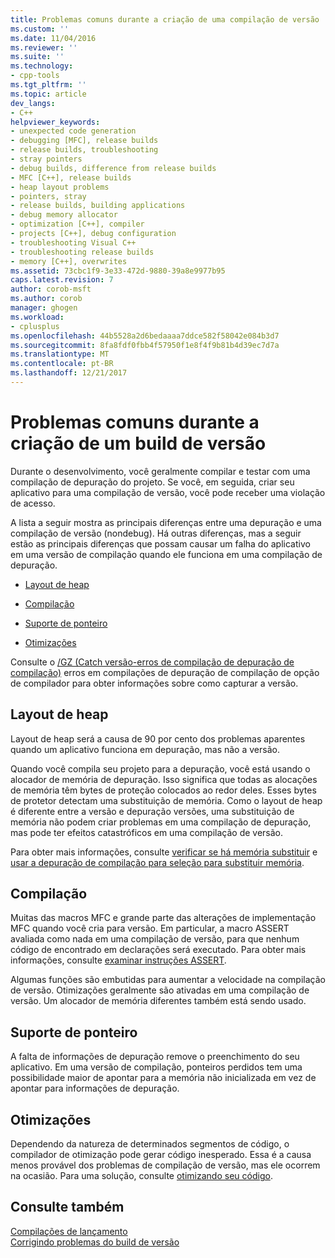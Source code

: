 ```yaml
---
title: Problemas comuns durante a criação de uma compilação de versão | Microsoft Docs
ms.custom: ''
ms.date: 11/04/2016
ms.reviewer: ''
ms.suite: ''
ms.technology:
- cpp-tools
ms.tgt_pltfrm: ''
ms.topic: article
dev_langs:
- C++
helpviewer_keywords:
- unexpected code generation
- debugging [MFC], release builds
- release builds, troubleshooting
- stray pointers
- debug builds, difference from release builds
- MFC [C++], release builds
- heap layout problems
- pointers, stray
- release builds, building applications
- debug memory allocator
- optimization [C++], compiler
- projects [C++], debug configuration
- troubleshooting Visual C++
- troubleshooting release builds
- memory [C++], overwrites
ms.assetid: 73cbc1f9-3e33-472d-9880-39a8e9977b95
caps.latest.revision: 7
author: corob-msft
ms.author: corob
manager: ghogen
ms.workload:
- cplusplus
ms.openlocfilehash: 44b5528a2d6bedaaaa7ddce582f58042e084b3d7
ms.sourcegitcommit: 8fa8fdf0fbb4f57950f1e8f4f9b81b4d39ec7d7a
ms.translationtype: MT
ms.contentlocale: pt-BR
ms.lasthandoff: 12/21/2017
---
```

# <a name="common-problems-when-creating-a-release-build"></a>Problemas comuns durante a criação de um build de versão
Durante o desenvolvimento, você geralmente compilar e testar com uma compilação de depuração do projeto. Se você, em seguida, criar seu aplicativo para uma compilação de versão, você pode receber uma violação de acesso.  
  
 A lista a seguir mostra as principais diferenças entre uma depuração e uma compilação de versão (nondebug). Há outras diferenças, mas a seguir estão as principais diferenças que possam causar um falha do aplicativo em uma versão de compilação quando ele funciona em uma compilação de depuração.  
  
-   [Layout de heap](#_core_heap_layout)  
  
-   [Compilação](#_core_compilation)  
  
-   [Suporte de ponteiro](#_core_pointer_support)  
  
-   [Otimizações](#_core_optimizations)  
  
 Consulte o [/GZ (Catch versão-erros de compilação de depuração de compilação)](../../build/reference/gz-enable-stack-frame-run-time-error-checking.md) erros em compilações de depuração de compilação de opção de compilador para obter informações sobre como capturar a versão.  
  
##  <a name="_core_heap_layout"></a>Layout de heap  
 Layout de heap será a causa de 90 por cento dos problemas aparentes quando um aplicativo funciona em depuração, mas não a versão.  
  
 Quando você compila seu projeto para a depuração, você está usando o alocador de memória de depuração. Isso significa que todas as alocações de memória têm bytes de proteção colocados ao redor deles. Esses bytes de protetor detectam uma substituição de memória. Como o layout de heap é diferente entre a versão e depuração versões, uma substituição de memória não podem criar problemas em uma compilação de depuração, mas pode ter efeitos catastróficos em uma compilação de versão.  
  
 Para obter mais informações, consulte [verificar se há memória substituir](../../build/reference/checking-for-memory-overwrites.md) e [usar a depuração de compilação para seleção para substituir memória](../../build/reference/using-the-debug-build-to-check-for-memory-overwrite.md).  
  
##  <a name="_core_compilation"></a>Compilação  
 Muitas das macros MFC e grande parte das alterações de implementação MFC quando você cria para versão. Em particular, a macro ASSERT avaliada como nada em uma compilação de versão, para que nenhum código de encontrado em declarações será executado. Para obter mais informações, consulte [examinar instruções ASSERT](../../build/reference/using-verify-instead-of-assert.md).  
  
 Algumas funções são embutidas para aumentar a velocidade na compilação de versão. Otimizações geralmente são ativadas em uma compilação de versão. Um alocador de memória diferentes também está sendo usado.  
  
##  <a name="_core_pointer_support"></a>Suporte de ponteiro  
 A falta de informações de depuração remove o preenchimento do seu aplicativo. Em uma versão de compilação, ponteiros perdidos tem uma possibilidade maior de apontar para a memória não inicializada em vez de apontar para informações de depuração.  
  
##  <a name="_core_optimizations"></a>Otimizações  
 Dependendo da natureza de determinados segmentos de código, o compilador de otimização pode gerar código inesperado. Essa é a causa menos provável dos problemas de compilação de versão, mas ele ocorrem na ocasião. Para uma solução, consulte [otimizando seu código](../../build/reference/optimizing-your-code.md).  
  
## <a name="see-also"></a>Consulte também  
 [Compilações de lançamento](../../build/reference/release-builds.md)   
 [Corrigindo problemas do build de versão](../../build/reference/fixing-release-build-problems.md)